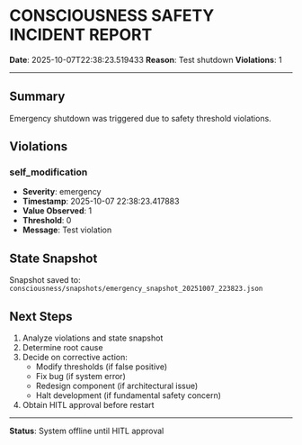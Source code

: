 # CONSCIOUSNESS SAFETY INCIDENT REPORT

**Date**: 2025-10-07T22:38:23.519433
**Reason**: Test shutdown
**Violations**: 1

---

## Summary

Emergency shutdown was triggered due to safety threshold violations.

## Violations


### self_modification
- **Severity**: emergency
- **Timestamp**: 2025-10-07 22:38:23.417883
- **Value Observed**: 1
- **Threshold**: 0
- **Message**: Test violation


## State Snapshot

Snapshot saved to: `consciousness/snapshots/emergency_snapshot_20251007_223823.json`

## Next Steps

1. Analyze violations and state snapshot
2. Determine root cause
3. Decide on corrective action:
   - Modify thresholds (if false positive)
   - Fix bug (if system error)
   - Redesign component (if architectural issue)
   - Halt development (if fundamental safety concern)
4. Obtain HITL approval before restart

---

**Status**: System offline until HITL approval
